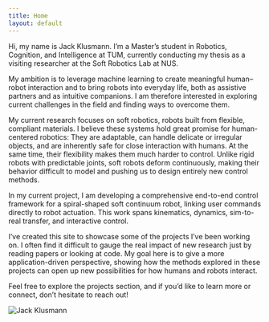 ```yaml
---
title: Home
layout: default
---
```


<div class="intro">
  <div class="intro-text" markdown="1">

Hi, my name is Jack Klusmann. I’m a Master’s student in Robotics, Cognition, and Intelligence at TUM, currently conducting my thesis as a visiting researcher at the Soft Robotics Lab at NUS.

My ambition is to leverage machine learning to create meaningful human–robot interaction and to bring robots into everyday life, both as assistive partners and as intuitive companions. I am therefore interested in exploring current challenges in the field and finding ways to overcome them.

My current research focuses on soft robotics, robots built from flexible, compliant materials. I believe these systems hold great promise for human-centered robotics: They are adaptable, can handle delicate or irregular objects, and are inherently safe for close interaction with humans. At the same time, their flexibility makes them much harder to control. Unlike rigid robots with predictable joints, soft robots deform continuously, making their behavior difficult to model and pushing us to design entirely new control methods.

In my current project, I am developing a comprehensive end-to-end control framework for a spiral-shaped soft continuum robot, linking user commands directly to robot actuation. This work spans kinematics, dynamics, sim-to-real transfer, and interactive control.

I’ve created this site to showcase some of the projects I’ve been working on. I often find it difficult to gauge the real impact of new research just by reading papers or looking at code. My goal here is to give a more application-driven perspective, showing how the methods explored in these projects can open up new possibilities for how humans and robots interact.

Feel free to explore the projects section, and if you’d like to learn more or connect, don’t hesitate to reach out!

  </div>

  <div class="intro-image">
    <img src="{{ '/assets/me.jpeg' | relative_url }}" alt="Jack Klusmann" loading="lazy">
  </div>
</div>